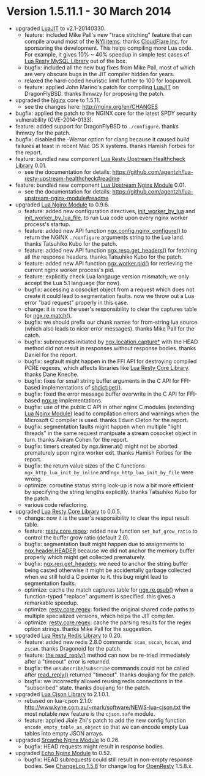 <!---
    @title         ChangeLog 1.5.11
    @creator       Yichun Zhang
    @created       2014-03-31 05:12 GMT
    @modifier      Yichun Zhang
    @modifier_link yichun-zhang
    @modified      
    @changes       1
--->


#  Version 1.5.11.1 - 30 March 2014
* upgraded [LuaJIT](luajit.html) to v2.1-20140330.
    * feature: included Mike Pall's new "trace stitching" feature that can compile around most of the [NYI items](http://wiki.luajit.org/NYI). thanks [CloudFlare Inc.](http://www.cloudflare.com/) for sponsoring the development. This helps compiling more Lua code. For example, it gives 10% ~ 40% speedup in simple test cases of [Lua Resty MySQL Library](lua-resty-mysql-library.html) out of the box.
    * bugfix: included all the new bug fixes from Mike Pall, most of which are very obscure bugs in the JIT compiler hidden for years.
    * relaxed the hard-coded heuristic limit further to 100 for loopunroll.
    * feature: applied John Marino's patch for compiling [LuaJIT](luajit.html) on DragonFlyBSD. thanks lhmwzy for proposing the patch.
* upgraded the [Nginx](nginx.html) core to 1.5.11.
    * see the changes here: http://nginx.org/en/CHANGES
* bugfix: applied the patch to the NGINX core for the latest SPDY security vulnerability
(CVE-2014-0133).
* feature: added support for DragonFlyBSD to `./configure`. thanks lhmwzy for
the patch.
* bugfix: disabled the -Werror option for clang because it caused build failures
at least in recent Mac OS X systems. thanks Hamish Forbes for the report.
* feature: bundled new component [Lua Resty Upstream Healthcheck Library](lua-resty-upstream-healthcheck-library.html) 0.01.
    * see the documentation for details: https://github.com/agentzh/lua-resty-upstream-healthcheck#readme
* feature: bundled new component [Lua Upstream Nginx Module](lua-upstream-nginx-module.html) 0.01.
    * see the documentation for details: https://github.com/agentzh/lua-upstream-nginx-module#readme
* upgraded [Lua Nginx Module](lua-nginx-module.html) to 0.9.6.
    * feature: added new configuration directives, [init_worker_by_lua](https://github.com/chaoslawful/lua-nginx-module/#init_worker_by_lua) and [init_worker_by_lua_file](https://github.com/chaoslawful/lua-nginx-module/#init_worker_by_lua_file), to run Lua code upon every nginx worker process's startup.
    * feature: added new API function [ngx.config.nginx_configure()](https://github.com/chaoslawful/lua-nginx-module/#ngxconfignginx_configure) to return the NGINX `./configure` arguments string to the Lua land. thanks Tatsuhiko Kubo for the patch.
    * feature: added new API function [ngx.resp.get_headers()](https://github.com/chaoslawful/lua-nginx-module/#ngxrespget_headers) for fetching all the response headers. thanks Tatsuhiko Kubo for the patch.
    * feature: added new API function [ngx.worker.pid()](https://github.com/chaoslawful/lua-nginx-module/#ngxworkerpid) for retrieving the current nginx worker process's pid.
    * feature: explicitly check Lua langauge version mismatch; we only accept the Lua 5.1 language (for now).
    * bugfix: accessing a cosocket object from a request which does not create it could lead to segmentation faults. now we throw out a Lua error "bad request" properly in this case.
    * change: it is now the user's responsibility to clear the captures table for [ngx.re.match()](https://github.com/chaoslawful/lua-nginx-module/#ngxrematch).
    * bugfix: we should prefix our chunk names for from-string lua source (which also leads to nicer error messages). thanks Mike Pall for the catch.
    * bugfix: subrequests initiated by [ngx.location.capture*](https://github.com/chaoslawful/lua-nginx-module/#ngxlocationcapture) with the HEAD method did not result in responses without response bodies. thanks Daniel for the report.
    *  bugfix: segfault might happen in the FFI API for destroying compiled PCRE regexes, which affects libraries like [Lua Resty Core Library](lua-resty-core-library.html). thanks Dane Kneche.
    * bugfix: fixes for small string buffer arguments in the C API for FFI-based implementations of [shdict:get()](https://github.com/chaoslawful/lua-nginx-module/#ngxshareddictget).
    * bugfix: fixed the error message buffer overwrite in the C API for FFI-based [ngx.re](https://github.com/chaoslawful/lua-nginx-module/#ngxrematch) implementations.
    * bugfix: use of the public C API in other nginx C modules (extending [Lua Nginx Module](lua-nginx-module.html)) lead to compilation errors and warnings when the Microsoft C compiler is used. thanks Edwin Cleton for the report.
    * bugfix: segmentation faults might happen when multiple "light threads" in the same request manipuate a stream cosocket object in turn. thanks Aviram Cohen for the report.
    * bugfix: timers created by ngx.timer.at() might not be aborted prematurely upon nginx worker exit. thanks Hamish Forbes for the report.
    * bugfix: the return value sizes of the C functions `ngx_http_lua_init_by_inline` and `ngx_http_lua_init_by_file` were wrong.
    * optimize: coroutine status string look-up is now a bit more efficient by specifying the string lengths explicitly. thanks Tatsuhiko Kubo for the patch.
    * various code refactoring.
* upgraded [Lua Resty Core Library](lua-resty-core-library.html) to 0.0.5.
    * change: now it is the user's responsibility to clear the input result table.
    * feature: [resty.core.regex](https://github.com/agentzh/lua-resty-core#restycoreregex): added new function `set_buf_grow_ratio` to control the buffer grow ratio (default 2.0).
    * bugfix: segmentation fault might happen due to assignments to [ngx.header.HEADER](https://github.com/chaoslawful/lua-nginx-module/#ngxheaderheader) because we did not anchor the memory buffer properly which might get collected prematurely.
    * bugfix: [ngx.req.get_headers](https://github.com/chaoslawful/lua-nginx-module/#ngxreqget_headers): we need to anchor the string buffer being casted otherwise it might be accidentally garbage collected when we still hold a C pointer to it. this bug might lead to segmentation faults.
    * optimize: cache the match captures table for [ngx.re.gsub()](https://github.com/chaoslawful/lua-nginx-module/#ngxregsub) when a function-typed "replace" argument is specified. this gives a remarkable speedup.
    * optimize: [resty.core.regex](https://github.com/agentzh/lua-resty-core#restycoreregex): forked the original shared code paths to multiple specialized versions, which helps the JIT compiler.
    * optimize: [resty.core.regex](https://github.com/agentzh/lua-resty-core#restycoreregex): cache the parsing results for the regex option strings. thanks Mike Pall for the suggestion.
* upgraded [Lua Resty Redis Library](lua-resty-redis-library.html) to 0.20.
    * feature: added new redis 2.8.0 commands: `scan`, `sscan`, `hscan`, and `zscan`. thanks Dragonoid for the patch.
    * feature: [the read_reply()](https://github.com/agentzh/lua-resty-redis#read_reply) method can now be re-tried immediately after a "timeout" error is returned.
    * bugfix: the `unsubscribe`/`subscribe` commands could not be called after [read_reply()](https://github.com/agentzh/lua-resty-redis#read_reply) returned "timeout". thanks doujiang for the patch.
    * bugfix: we incorrectly allowed reusing redis connections in the "subscribed" state. thanks doujiang for the patch.
* upgraded [Lua Cjson Library](lua-cjson-library.html) to 2.1.0.1.
    * rebased on lua-cjson 2.1.0: http://www.kyne.com.au/~mark/software/NEWS-lua-cjson.txt the most notable new feature is the `cjson.safe` module.
    * feature: applied Jiale Zhi's patch to add the new config function `encode_empty_table_as_object` so that we can encode empty Lua tables into empty JSON arrays.
* upgraded [Srcache Nginx Module](srcache-nginx-module.html) to 0.26.
    * bugfix: HEAD requests might result in response bodies.
* upgraded [Echo Nginx Module](echo-nginx-module.html) to 0.52.
    * bugfix: HEAD subrequests could still result in non-empty response bodies.
See [ChangeLog 1.5.8](changelog-1005008.html) for change log for [OpenResty](openresty.html) 1.5.8.x.
